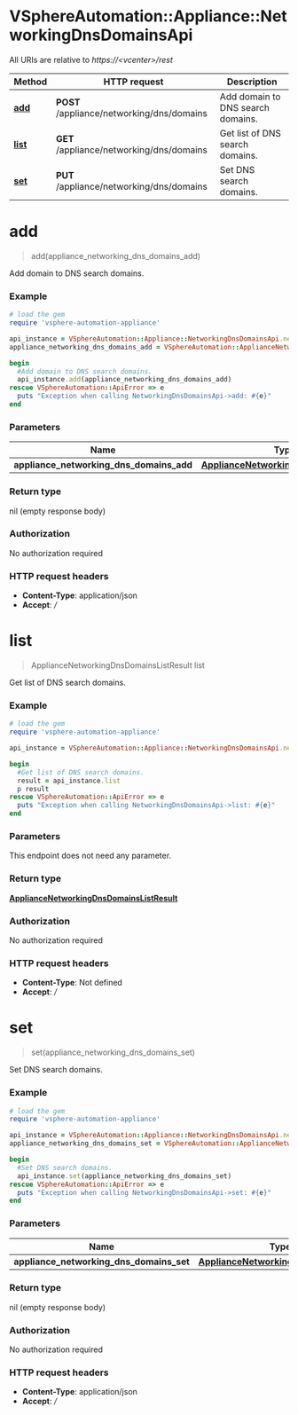 # VSphereAutomation::Appliance::NetworkingDnsDomainsApi

All URIs are relative to *https://&lt;vcenter&gt;/rest*

Method | HTTP request | Description
------------- | ------------- | -------------
[**add**](NetworkingDnsDomainsApi.md#add) | **POST** /appliance/networking/dns/domains | Add domain to DNS search domains.
[**list**](NetworkingDnsDomainsApi.md#list) | **GET** /appliance/networking/dns/domains | Get list of DNS search domains.
[**set**](NetworkingDnsDomainsApi.md#set) | **PUT** /appliance/networking/dns/domains | Set DNS search domains.


# **add**
> add(appliance_networking_dns_domains_add)

Add domain to DNS search domains.

### Example
```ruby
# load the gem
require 'vsphere-automation-appliance'

api_instance = VSphereAutomation::Appliance::NetworkingDnsDomainsApi.new
appliance_networking_dns_domains_add = VSphereAutomation::ApplianceNetworkingDnsDomainsAdd.new # ApplianceNetworkingDnsDomainsAdd | 

begin
  #Add domain to DNS search domains.
  api_instance.add(appliance_networking_dns_domains_add)
rescue VSphereAutomation::ApiError => e
  puts "Exception when calling NetworkingDnsDomainsApi->add: #{e}"
end
```

### Parameters

Name | Type | Description  | Notes
------------- | ------------- | ------------- | -------------
 **appliance_networking_dns_domains_add** | [**ApplianceNetworkingDnsDomainsAdd**](ApplianceNetworkingDnsDomainsAdd.md)|  | 

### Return type

nil (empty response body)

### Authorization

No authorization required

### HTTP request headers

 - **Content-Type**: application/json
 - **Accept**: */*



# **list**
> ApplianceNetworkingDnsDomainsListResult list

Get list of DNS search domains.

### Example
```ruby
# load the gem
require 'vsphere-automation-appliance'

api_instance = VSphereAutomation::Appliance::NetworkingDnsDomainsApi.new

begin
  #Get list of DNS search domains.
  result = api_instance.list
  p result
rescue VSphereAutomation::ApiError => e
  puts "Exception when calling NetworkingDnsDomainsApi->list: #{e}"
end
```

### Parameters
This endpoint does not need any parameter.

### Return type

[**ApplianceNetworkingDnsDomainsListResult**](ApplianceNetworkingDnsDomainsListResult.md)

### Authorization

No authorization required

### HTTP request headers

 - **Content-Type**: Not defined
 - **Accept**: */*



# **set**
> set(appliance_networking_dns_domains_set)

Set DNS search domains.

### Example
```ruby
# load the gem
require 'vsphere-automation-appliance'

api_instance = VSphereAutomation::Appliance::NetworkingDnsDomainsApi.new
appliance_networking_dns_domains_set = VSphereAutomation::ApplianceNetworkingDnsDomainsSet.new # ApplianceNetworkingDnsDomainsSet | 

begin
  #Set DNS search domains.
  api_instance.set(appliance_networking_dns_domains_set)
rescue VSphereAutomation::ApiError => e
  puts "Exception when calling NetworkingDnsDomainsApi->set: #{e}"
end
```

### Parameters

Name | Type | Description  | Notes
------------- | ------------- | ------------- | -------------
 **appliance_networking_dns_domains_set** | [**ApplianceNetworkingDnsDomainsSet**](ApplianceNetworkingDnsDomainsSet.md)|  | 

### Return type

nil (empty response body)

### Authorization

No authorization required

### HTTP request headers

 - **Content-Type**: application/json
 - **Accept**: */*



